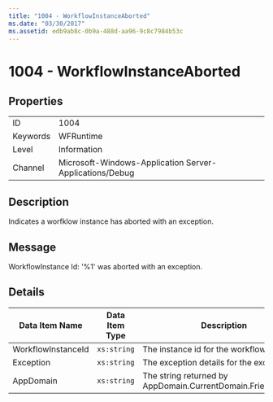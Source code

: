 ```yaml
---
title: "1004 - WorkflowInstanceAborted"
ms.date: "03/30/2017"
ms.assetid: edb9ab8c-0b9a-488d-aa96-9c8c7984b53c
---
```

# 1004 - WorkflowInstanceAborted
## Properties  


|||  
|-|-|  
|ID|1004|  
|Keywords|WFRuntime|  
|Level|Information|  
|Channel|Microsoft-Windows-Application Server-Applications/Debug|  

## Description  
 Indicates a worfklow instance has aborted with an exception.  

## Message  
 WorkflowInstance Id: '%1' was aborted with an exception.  

## Details  


|   Data Item Name   | Data Item Type |                         Description                          |
|--------------------|----------------|--------------------------------------------------------------|
| WorkflowInstanceId |  `xs:string`   |               The instance id for the workflow               |
|     Exception      |  `xs:string`   |           The exception details for the exception            |
|     AppDomain      |  `xs:string`   | The string returned by AppDomain.CurrentDomain.FriendlyName. |

